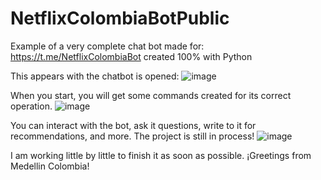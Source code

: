 # NetflixColombiaBotPublic
Example of a very complete chat bot made for: https://t.me/NetflixColombiaBot created 100% with Python

This appears with the chatbot is opened:
![image](https://user-images.githubusercontent.com/36646104/156868151-97f1e86a-7b06-41b5-8259-1ab9255cc890.png)

When you start, you will get some commands created for its correct operation.
![image](https://user-images.githubusercontent.com/36646104/156868162-7ba9b9a6-88c6-4e4b-8282-a7498a4ca964.png)

You can interact with the bot, ask it questions, write to it for recommendations, and more. The project is still in process!
![image](https://user-images.githubusercontent.com/36646104/156868186-db23e9c3-e85a-4534-8307-546475555330.png)

I am working little by little to finish it as soon as possible. ¡Greetings from Medellin Colombia!
